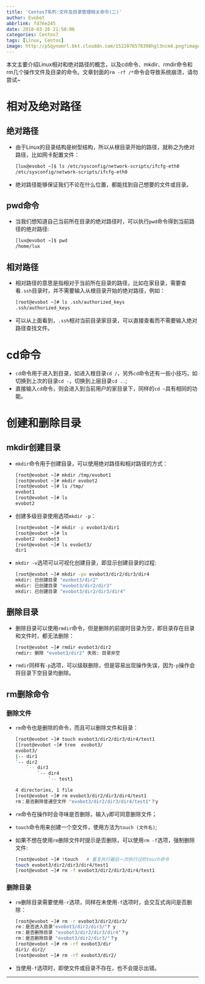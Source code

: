 ```yaml
---
title: 'Centos7系列:文件及目录管理相关命令(二)'
author: Evobot
abbrlink: fd76e245
date: 2018-03-26 21:50:06
categories: Centos7
tags: [Linux, Centos]
image: http://p5qynomrl.bkt.clouddn.com/1522076578398hgl3ncm4.png?imageslim
---
```

本文主要介绍Linux相对和绝对路径的概念，以及cd命令、mkdir、rmdir命令和rm几个操作文件及目录的命令。文章封面的`rm -rf /*`命令会导致系统崩溃，请勿尝试~	

<!-- more -->

# 相对及绝对路径

## 绝对路径

- 由于Linux的目录结构是树型结构，所以从根目录开始的路径，就称之为绝对路径，比如网卡配置文件：

  ```bash
  [lux@evobot ~]$ ls /etc/sysconfig/network-scripts/ifcfg-eth0 
  /etc/sysconfig/network-scripts/ifcfg-eth0
  ```

- 绝对路径能够保证我们不论在什么位置，都能找到自己想要的文件或目录。

## pwd命令

- 当我们想知道自己当前所在目录的绝对路径时，可以执行`pwd`命令得到当前路径的绝对路径:

  ```bash
  [lux@evobot ~]$ pwd
  /home/lux
  ```

## 相对路径

- 相对路径的意思是指相对于当前所在目录的路径，比如在家目录，需要查看`.ssh`目录时，并不需要输入从根目录开始的绝对路径，例如：

  ```bash
  [root@evobot ~]# ls .ssh/authorized_keys 
  .ssh/authorized_keys
  ```

- 可以从上面看到，`.ssh`相对当前目录家目录，可以直接查看而不需要输入绝对路径查找文件。

# cd命令

- `cd`命令用于进入到目录，如进入根目录`cd /`，另外`cd`命令还有一些小技巧，如切换到上次的目录`cd -`，切换到上层目录`cd ..`;
- 直接输入`cd`命令，则会进入到当前用户的家目录下，同样的`cd ~`具有相同的功能。

# 创建和删除目录

## mkdir创建目录

- `mkdir`命令用于创建目录，可以使用绝对路径和相对路径的方式：

  ```bash
  [root@evobot ~]# mkdir /tmp/evobot1
  [root@evobot ~]# mkdir evobot2
  [root@evobot ~]# ls /tmp/
  evobot1
  [root@evobot ~]# ls 
  evobot2
  ```

- 创建多级目录使用选项`mkdir -p`：

  ```bash
  [root@evobot ~]# mkdir -p evobot3/dir1
  [root@evobot ~]# ls
  evobot2  evobot3
  [root@evobot ~]# ls evobot3/
  dir1
  ```

- `mkdir -v`选项可以可视化创建目录，即显示创建目录的过程:

  ```bash
  [root@evobot ~]# mkdir -pv evobot3/dir2/dir3/dir4
  mkdir: 已创建目录 "evobot3/dir2"
  mkdir: 已创建目录 "evobot3/dir2/dir3"
  mkdir: 已创建目录 "evobot3/dir2/dir3/dir4"
  ```

## 删除目录

- 删除目录可以使用`rmdir`命令，但是删除的前提时目录为空，即目录存在目录和文件时，都无法删除：

  ```bash
  [root@evobot ~]# rmdir evobot3/dir2
  rmdir: 删除 "evobot3/dir2" 失败: 目录非空
  ```

- `rmdir`同样有`-p`选项，可以级联删除，但是容易出现操作失误，因为`-p`操作会将目录下空目录均删除。

## rm删除命令

### 删除文件

- `rm`命令也是删除的命令，而且可以删除文件和目录：

  ```bash
  [root@evobot ~]# touch evobot3/dir2/dir3/dir4/test1
  [[root@evobot ~]# tree  evobot3/
  evobot3/
  |-- dir1
  `-- dir2
      `-- dir3
          `-- dir4
              `-- test1

  4 directories, 1 file
  [root@evobot ~]# rm evobot3/dir2/dir3/dir4/test1 
  rm：是否删除普通空文件 "evobot3/dir2/dir3/dir4/test1"？y
  ```

- `rm`命令在操作时会寻味是否删除，输入`y`即可同意删除文件；

- `touch`命令用来创建一个空文件，使用方法为`touch (文件名)`;

- 如果不想在使用`rm`删除文件时提示是否删除，可以使用`rm -f`选项，强制删除文件:

  ```bash
  [root@evobot ~]# !touch	# 重复执行最后一次执行过的touch命令
  touch evobot3/dir2/dir3/dir4/test1
  [root@evobot ~]# rm -f evobot3/dir2/dir3/dir4/test1 
  ```

### 删除目录

- `rm`删除目录需要使用`-r`选项，同样在未使用`-f`选项时，会交互式询问是否删除：

  ```bash
  [root@evobot ~]# rm -r evobot3/dir2/dir3/
  rm：是否进入目录"evobot3/dir2/dir3/"? y
  rm：是否删除目录 "evobot3/dir2/dir3/dir4"？y
  rm：是否删除目录 "evobot3/dir2/dir3/"？y
  [root@evobot ~]# rm -rf evobot3/dir
  dir1/ dir2/ 
  [root@evobot ~]# rm -rf evobot3/dir2/
  ```

- 当使用`-f`选项时，即使文件或目录不存在，也不会提示出错。

---

